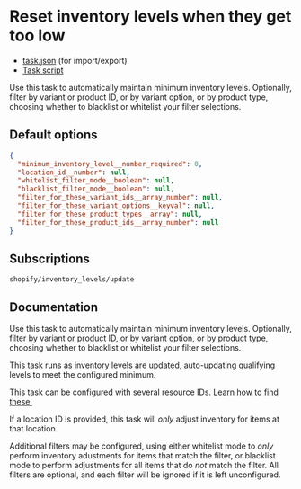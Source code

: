 # Reset inventory levels when they get too low

* [task.json](../../tasks/reset-inventory-levels-when-they-get-too-low.json) (for import/export)
* [Task script](./script.liquid)

Use this task to automatically maintain minimum inventory levels. Optionally, filter by variant or product ID, or by variant option, or by product type, choosing whether to blacklist or whitelist your filter selections.

## Default options

```json
{
  "minimum_inventory_level__number_required": 0,
  "location_id__number": null,
  "whitelist_filter_mode__boolean": null,
  "blacklist_filter_mode__boolean": null,
  "filter_for_these_variant_ids__array_number": null,
  "filter_for_these_variant_options__keyval": null,
  "filter_for_these_product_types__array": null,
  "filter_for_these_product_ids__array_number": null
}
```

## Subscriptions

```liquid
shopify/inventory_levels/update
```

## Documentation

Use this task to automatically maintain minimum inventory levels. Optionally, filter by variant or product ID, or by variant option, or by product type, choosing whether to blacklist or whitelist your filter selections.

This task runs as inventory levels are updated, auto-updating qualifying levels to meet the configured minimum.

This task can be configured with several resource IDs. [Learn how to find these.](https://help.usemechanic.com/en/articles/2946120-how-do-i-find-an-id-for-a-product-collection-order-or-something-else)

If a location ID is provided, this task will _only_ adjust inventory for items at that location.

Additional filters may be configured, using either whitelist mode to _only_ perform inventory adustments for items that match the filter, or blacklist mode to perform adjustments for all items that do _not_ match the filter. All filters are optional, and each filter will be ignored if it is left unconfigured.

